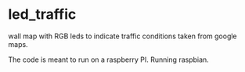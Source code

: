 # led_traffic
wall map with RGB leds to indicate traffic conditions taken from google maps.

The code is meant to run on a raspberry PI. Running raspbian.
